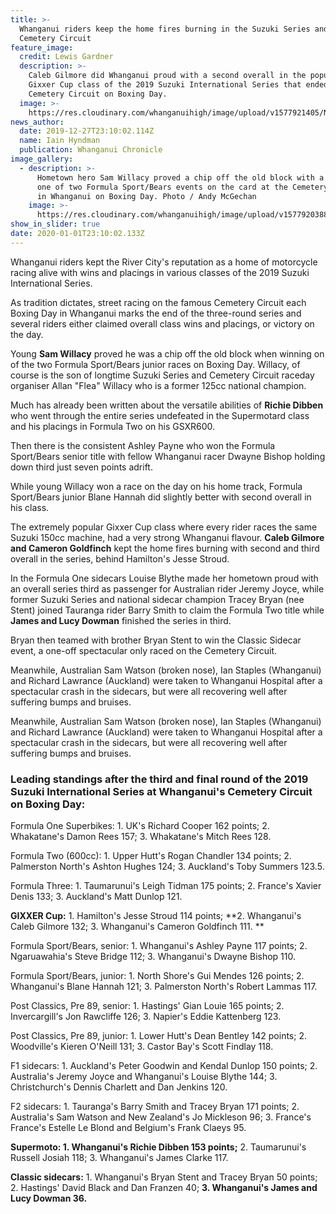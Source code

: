 ```yaml
---
title: >-
  Whanganui riders keep the home fires burning in the Suzuki Series and on
  Cemetery Circuit 
feature_image:
  credit: Lewis Gardner
  description: >-
    Caleb Gilmore did Whanganui proud with a second overall in the popular
    Gixxer Cup class of the 2019 Suzuki International Series that ended on the
    Cemetery Circuit on Boxing Day.
  image: >-
    https://res.cloudinary.com/whanganuihigh/image/upload/v1577921405/News/Caleb_Gilmore_Chron_28.12.19.jpg
news_author:
  date: 2019-12-27T23:10:02.114Z
  name: Iain Hyndman
  publication: Whanganui Chronicle
image_gallery:
  - description: >-
      Hometown hero Sam Willacy proved a chip off the old block with a win in
      one of two Formula Sport/Bears events on the card at the Cemetery Circuit
      in Whanganui on Boxing Day. Photo / Andy McGechan
    image: >-
      https://res.cloudinary.com/whanganuihigh/image/upload/v1577920388/News/Sam_Willacy_Chron_28.12.19.jpg
show_in_slider: true
date: 2020-01-01T23:10:02.133Z
---
```

Whanganui riders kept the River City's reputation as a home of motorcycle racing alive with wins and placings in various classes of the 2019 Suzuki International Series.

As tradition dictates, street racing on the famous Cemetery Circuit each Boxing Day in Whanganui marks the end of the three-round series and several riders either claimed overall class wins and placings, or victory on the day.

Young **Sam Willacy** proved he was a chip off the old block when winning on of the two Formula Sport/Bears junior races on Boxing Day. Willacy, of course is the son of longtime Suzuki Series and Cemetery Circuit raceday organiser Allan "Flea" Willacy who is a former 125cc national champion.

Much has already been written about the versatile abilities of **Richie Dibben** who went through the entire series undefeated in the Supermotard class and his placings in Formula Two on his GSXR600.

Then there is the consistent Ashley Payne who won the Formula Sport/Bears senior title with fellow Whanganui racer Dwayne Bishop holding down third just seven points adrift.

While young Willacy won a race on the day on his home track, Formula Sport/Bears junior Blane Hannah did slightly better with second overall in his class.

The extremely popular Gixxer Cup class where every rider races the same Suzuki 150cc machine, had a very strong Whanganui flavour. **Caleb Gilmore and Cameron Goldfinch** kept the home fires burning with second and third overall in the series, behind Hamilton's Jesse Stroud.

In the Formula One sidecars Louise Blythe made her hometown proud with an overall series third as passenger for Australian rider Jeremy Joyce, while former Suzuki Series and national sidecar champion Tracey Bryan (nee Stent) joined Tauranga rider Barry Smith to claim the Formula Two title while **James and Lucy Dowman** finished the series in third. 

Bryan then teamed with brother Bryan Stent to win the Classic Sidecar event, a one-off spectacular only raced on the Cemetery Circuit.

Meanwhile, Australian Sam Watson (broken nose), Ian Staples (Whanganui) and Richard Lawrance (Auckland) were taken to Whanganui Hospital after a spectacular crash in the sidecars, but were all recovering well after suffering bumps and bruises.

Meanwhile, Australian Sam Watson (broken nose), Ian Staples (Whanganui) and Richard Lawrance (Auckland) were taken to Whanganui Hospital after a spectacular crash in the sidecars, but were all recovering well after suffering bumps and bruises.

### Leading standings after the third and final round of the 2019 Suzuki International Series at Whanganui's Cemetery Circuit on Boxing Day:

Formula One Superbikes: 1. UK's Richard Cooper 162 points; 2. Whakatane's Damon Rees 157; 3. Whakatane's Mitch Rees 128.

Formula Two (600cc): 1. Upper Hutt's Rogan Chandler 134 points; 2. Palmerston North's Ashton Hughes 124; 3. Auckland's Toby Summers 123.5.

Formula Three: 1. Taumarunui's Leigh Tidman 175 points; 2. France's Xavier Denis 133; 3. Auckland's Matt Dunlop 121.

**GIXXER Cup:** 1. Hamilton's Jesse Stroud 114 points; **2. Whanganui's Caleb Gilmore 132; 3. Whanganui's Cameron Goldfinch 111.**

Formula Sport/Bears, senior: 1. Whanganui's Ashley Payne 117 points; 2. Ngaruawahia's Steve Bridge 112; 3. Whanganui's Dwayne Bishop 110.

Formula Sport/Bears, junior: 1. North Shore's Gui Mendes 126 points; 2. Whanganui's Blane Hannah 121; 3. Palmerston North's Robert Lammas 117.

Post Classics, Pre 89, senior: 1. Hastings' Gian Louie 165 points; 2. Invercargill's Jon Rawcliffe 126; 3. Napier's Eddie Kattenberg 123.

Post Classics, Pre 89, junior: 1. Lower Hutt's Dean Bentley 142 points; 2. Woodville's Kieren O'Neill 131; 3. Castor Bay's Scott Findlay 118.

F1 sidecars: 1. Auckland's Peter Goodwin and Kendal Dunlop 150 points; 2. Australia's Jeremy Joyce and Whanganui's Louise Blythe 144; 3. Christchurch's Dennis Charlett and Dan Jenkins 120.

F2 sidecars: 1. Tauranga's Barry Smith and Tracey Bryan 171 points; 2. Australia's Sam Watson and New Zealand's Jo Mickleson 96; 3. France's France's Estelle Le Blond and Belgium's Frank Claeys 95.

**Supermoto: 1. Whanganui's Richie Dibben 153 points;** 2. Taumarunui's Russell Josiah 118; 3. Whanganui's James Clarke 117.

**Classic sidecars:** 1. Whanganui's Bryan Stent and Tracey Bryan 50 points; 2. Hastings' David Black and Dan Franzen 40; **3. Whanganui's James and Lucy Dowman 36.**

